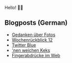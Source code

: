 Hello! 👋🏻

## Blogposts (German)
<!-- BLOG-POST-LIST:START -->
- [Gedanken über Fotos](https://maurice-renck.de/de/blog/2023/gedanken-ueber-fotos)
- [Wochenrückblick 12](https://maurice-renck.de/de/blog/2023/kw12)
- [Twitter Blue](https://maurice-renck.de/de/notes/2023/twitter-blue)
- [&#39;nen weichen Keks](https://maurice-renck.de/de/notes/2023/nen-weichen-keks)
- [Fingerabdrücke im Web](https://maurice-renck.de/de/notes/2023/fingerabdruecke-im-web)
<!-- BLOG-POST-LIST:END -->

<!--
**mauricerenck/mauricerenck** is a ✨ _special_ ✨ repository because its `README.md` (this file) appears on your GitHub profile.

Here are some ideas to get you started:

- 🔭 I’m currently working on ...
- 🌱 I’m currently learning ...
- 👯 I’m looking to collaborate on ...
- 🤔 I’m looking for help with ...
- 💬 Ask me about ...
- 📫 How to reach me: ...
- 😄 Pronouns: ...
- ⚡ Fun fact: ...
-->
